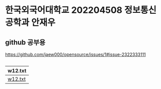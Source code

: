# 한국외국어대학교 202204508 정보통신공학과 안재우
## github 공부용
https://github.com/jaew000/opensource/issues/1#issue-2322333111
##  
|w12.txt|
|---|
|[w12.txt](https://replit.com/@jacob2810/opensource#w12.md)|



